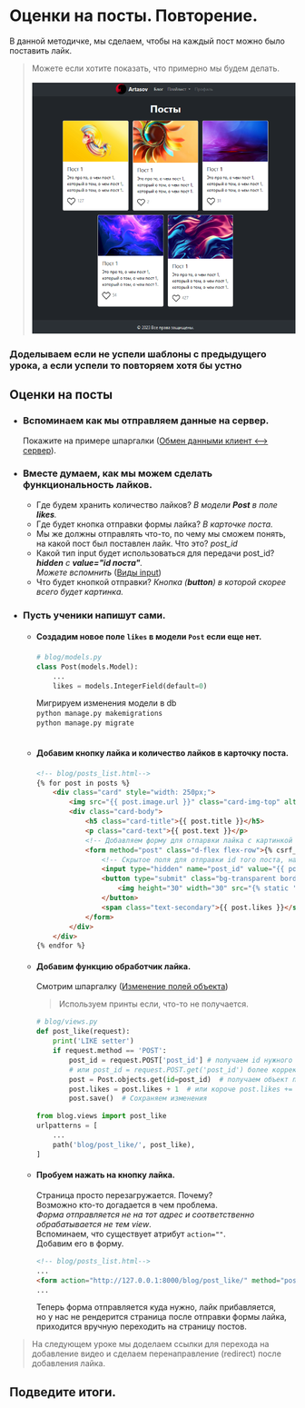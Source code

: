 # Оценки на посты. Повторение.

В данной методичке, мы сделаем, чтобы на каждый пост можно было поставить лайк.
>Можете если хотите показать, что примерно мы будем делать.<br><br>
![result.png](imgs/result.png)

### Доделываем если не успели шаблоны с предыдущего урока, а если успели то повторяем хотя бы устно

## Оценки на посты
* ### Вспоминаем как мы отправляем данные на сервер. 
  Покажите на примере шпаргалки ([Обмен данными</u> клиент <--> сервер](https://github.com/xlartas/it-compot-backend-methods/blob/main/django-base.md#%D0%BE%D0%B1%D0%BC%D0%B5%D0%BD-%D0%B4%D0%B0%D0%BD%D0%BD%D1%8B%D0%BC%D0%B8-%D0%BA%D0%BB%D0%B8%D0%B5%D0%BD%D1%82----%D1%81%D0%B5%D1%80%D0%B2%D0%B5%D1%80)).

* ### Вместе думаем, как мы можем сделать функциональность лайков.
     * Где будем хранить количество лайков? _В модели **Post** в поле **likes**._<br>
     * Где будет кнопка отправки формы лайка? _В карточке поста._<br>
     * Мы же должны отправлять что-то, по чему мы сможем понять, <br>на какой пост был поставлен лайк. Что это? _post_id_<br>
     * Какой тип input будет использоваться для передачи post_id? _**hidden** с **value="id поста"**. <br>Можете вспомнить_ ([Виды input](https://github.com/xlartas/it-compot-backend-methods/blob/main/django-base.md#%D0%B2%D0%B8%D0%B4%D1%8B-%D0%BF%D0%BE%D0%BB%D0%B5%D0%B9-%D0%B2%D0%B2%D0%BE%D0%B4%D0%B0-input))<br>
     * Что будет кнопкой отправки? _Кнопка (**button**) в которой скорее всего будет картинка._<br>

* ### Пусть ученики напишут сами.
  * #### Создадим новое поле `likes` в модели `Post` если еще нет.    
    ```python
    # blog/models.py
    class Post(models.Model):
        ...
        likes = models.IntegerField(default=0)
    ```
    Мигрируем изменения модели в db<br>
    `python manage.py makemigrations`<br>
    `python manage.py migrate`<br><br>
  
  * #### Добавим кнопку лайка и количество лайков в карточку поста.
    ```html
    <!-- blog/posts_list.html-->
    {% for post in posts %}
        <div class="card" style="width: 250px;">
            <img src="{{ post.image.url }}" class="card-img-top" alt="...">
            <div class="card-body">
                <h5 class="card-title">{{ post.title }}</h5>
                <p class="card-text">{{ post.text }}</p>
                <!-- Добавляем форму для отпарвки лайка с картинкой и отображаем текущее количество лайков.-->
                <form method="post" class="d-flex flex-row">{% csrf_token %}
                    <!-- Скрытое поля для отправки id того поста, на лайк которого нажмем.-->
                    <input type="hidden" name="post_id" value="{{ post.id }}">
                    <button type="submit" class="bg-transparent border-0">
                        <img height="30" width="30" src="{% static 'blog/like.png' %}">
                    </button>
                    <span class="text-secondary">{{ post.likes }}</span>
                </form> 
            </div>
        </div>
    {% endfor %}
    ```
  * #### Добавим функцию обработчик лайка.
    Смотрим шпаргалку ([Изменение полей объекта](https://github.com/xlartas/it-compot-backend-methods/blob/main/django-base.md#orm))
    > Используем принты если, что-то не получается.
    ```python
    # blog/views.py
    def post_like(request):
        print('LIKE setter')
        if request.method == 'POST':
            post_id = request.POST['post_id'] # получаем id нужного поста
            # или post_id = request.POST.get('post_id') более корректный вариант
            post = Post.objects.get(id=post_id)  # получаем объект поста по полученному id
            post.likes = post.likes + 1  # или короче post.likes += 1
            post.save()  # Сохраняем изменения
    ```
    ```python
    from blog.views import post_like
    urlpatterns = [
        ...
        path('blog/post_like/', post_like),
    ]
    ```    

  * #### Пробуем нажать на кнопку лайка.
    Страница просто перезагружается. Почему?<br>
    Возможно кто-то догадается в чем проблема.<br>
    _Форма отправляется не на тот адрес и соответственно обрабатывается не тем view_.<br>
    Вспоминаем, что существует атрибут `action=""`.<br>
    Добавим его в форму.
    ```html
    <!-- blog/posts_list.html-->
    ...
    <form action="http://127.0.0.1:8000/blog/post_like/" method="post" class="d-flex flex-row">
    ...
    ```
    Теперь форма отправляется куда нужно, лайк прибавляется,<br>
    но у нас не рендерится страница после отправки формы лайка,<br> 
    приходится вручную переходить на страницу постов.

> На следующем уроке мы доделаем ссылки для перехода на добавление видео и сделаем перенаправление (redirect) после добавления лайка.

## Подведите итоги.
